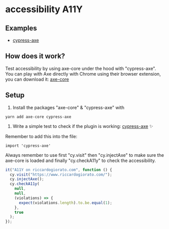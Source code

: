 # accessibility A11Y

## Examples

- [cypress-axe](cypress/e2e/axe.cy.ts)

## How does it work?

Test accessibility by using axe-core under the hood with "cypress-axe".
You can play with Axe directly with Chrome using their browser extension, you can download it: [axe-core](https://chrome.google.com/webstore/detail/axe-devtools-web-accessib/lhdoppojpmngadmnindnejefpokejbdd)

## Setup

1. Install the packages "axe-core" & "cypress-axe" with

```
yarn add axe-core cypress-axe
```

1. Write a simple test to check if the plugin is working: [cypress-axe](cypress/e2e/axe.cy.ts) ✨

Remember to add this into the file:

```
import 'cypress-axe'
```

Always remember to use first "cy.visit" then "cy.injectAxe" to make sure the axe-core is loaded and finally "cy.checkA11y" to check the accessibility.

```typescript
it("A11Y on riccardogiorato.com", function () {
  cy.visit("https://www.riccardogiorato.com/");
  cy.injectAxe();
  cy.checkA11y(
    null,
    null,
    (violations) => {
      expect(violations.length).to.be.equal(1);
    },
    true
  );
});
```

